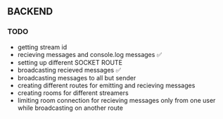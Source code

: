 ## BACKEND

### TODO

- getting stream id
- recieving messages and console.log messages ✅
- setting up different SOCKET ROUTE
- broadcasting recieved messages ✅
- broadcasting messages to all but sender
- creating different routes for emitting and recieving messages
- creating rooms for different streamers
- limiting room connection for recieving messages only from one user while broadcasting on another route
